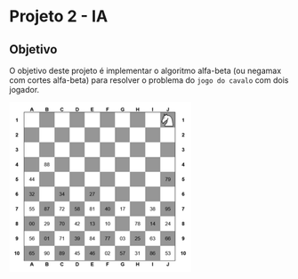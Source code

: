 # Projeto 2 - IA

## Objetivo

O objetivo deste projeto é implementar o algoritmo alfa-beta (ou negamax com cortes alfa-beta) para resolver o problema do `jogo do cavalo` com dois jogador.

![Jogo do Cavalo](img/tabuleiro-cavalo.png)
